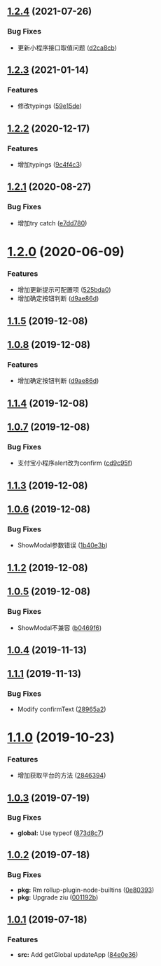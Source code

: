 ## [1.2.4](https://github.com/bugszhou/miniapp-utils/compare/v1.2.3...v1.2.4) (2021-07-26)


### Bug Fixes

* 更新小程序接口取值问题 ([d2ca8cb](https://github.com/bugszhou/miniapp-utils/commit/d2ca8cb62775fa1290c821a3a541c17f17e08ece))



## [1.2.3](https://github.com/bugszhou/miniapp-utils/compare/v1.2.2...v1.2.3) (2021-01-14)


### Features

* 修改typings ([59e15de](https://github.com/bugszhou/miniapp-utils/commit/59e15deedfa5942f1be340b61ad4fd462a67bb22))



## [1.2.2](https://github.com/bugszhou/miniapp-utils/compare/v1.2.1...v1.2.2) (2020-12-17)


### Features

* 增加typings ([9c4f4c3](https://github.com/bugszhou/miniapp-utils/commit/9c4f4c34d3fcd78e7b8b52c7afe0cd8cd4b61e56))



## [1.2.1](https://github.com/bugszhou/miniapp-utils/compare/v1.2.0...v1.2.1) (2020-08-27)


### Bug Fixes

* 增加try catch ([e7dd780](https://github.com/bugszhou/miniapp-utils/commit/e7dd780cb551835bc1a4ef66b7b1c5325e760f1c))



# [1.2.0](https://github.com/bugszhou/miniapp-utils/compare/v1.1.4...v1.2.0) (2020-06-09)


### Features

* 增加更新提示可配置项 ([525bda0](https://github.com/bugszhou/miniapp-utils/commit/525bda0cce3cc45e76e4b9f10e9c8f6be66b727e))
* 增加确定按钮判断 ([d9ae86d](https://github.com/bugszhou/miniapp-utils/commit/d9ae86d40716ec2228cbf52a6787689c21c754a2))



<a name="1.1.5"></a>
## [1.1.5](https://github.com/bugszhou/miniapp-utils/compare/v1.0.8...v1.1.5) (2019-12-08)



<a name="1.0.8"></a>
## [1.0.8](https://github.com/bugszhou/miniapp-utils/compare/v1.1.4...v1.0.8) (2019-12-08)


### Features

* 增加确定按钮判断 ([d9ae86d](https://github.com/bugszhou/miniapp-utils/commit/d9ae86d))



<a name="1.1.4"></a>
## [1.1.4](https://github.com/bugszhou/miniapp-utils/compare/v1.0.7...v1.1.4) (2019-12-08)



<a name="1.0.7"></a>
## [1.0.7](https://github.com/bugszhou/miniapp-utils/compare/v1.1.3...v1.0.7) (2019-12-08)


### Bug Fixes

* 支付宝小程序alert改为confirm ([cd9c95f](https://github.com/bugszhou/miniapp-utils/commit/cd9c95f))



<a name="1.1.3"></a>
## [1.1.3](https://github.com/bugszhou/miniapp-utils/compare/v1.0.6...v1.1.3) (2019-12-08)



<a name="1.0.6"></a>
## [1.0.6](https://github.com/bugszhou/miniapp-utils/compare/v1.1.2...v1.0.6) (2019-12-08)


### Bug Fixes

* ShowModal参数错误 ([1b40e3b](https://github.com/bugszhou/miniapp-utils/commit/1b40e3b))



<a name="1.1.2"></a>
## [1.1.2](https://github.com/bugszhou/miniapp-utils/compare/v1.0.5...v1.1.2) (2019-12-08)



<a name="1.0.5"></a>
## [1.0.5](https://github.com/bugszhou/miniapp-utils/compare/v1.0.4...v1.0.5) (2019-12-08)


### Bug Fixes

* ShowModal不兼容 ([b0469f6](https://github.com/bugszhou/miniapp-utils/commit/b0469f6))



<a name="1.0.4"></a>
## [1.0.4](https://github.com/bugszhou/miniapp-utils/compare/v1.1.1...v1.0.4) (2019-11-13)



<a name="1.1.1"></a>
## [1.1.1](https://github.com/bugszhou/miniapp-utils/compare/v1.1.0...v1.1.1) (2019-11-13)


### Bug Fixes

* Modify confirmText ([28965a2](https://github.com/bugszhou/miniapp-utils/commit/28965a2))



<a name="1.1.0"></a>
# [1.1.0](https://github.com/bugszhou/miniapp-utils/compare/v1.0.3...v1.1.0) (2019-10-23)


### Features

* 增加获取平台的方法 ([2846394](https://github.com/bugszhou/miniapp-utils/commit/2846394))



<a name="1.0.3"></a>
## [1.0.3](https://github.com/bugszhou/miniapp-utils/compare/v1.0.2...v1.0.3) (2019-07-19)


### Bug Fixes

* **global:** Use typeof ([873d8c7](https://github.com/bugszhou/miniapp-utils/commit/873d8c7))



<a name="1.0.2"></a>
## [1.0.2](https://github.com/bugszhou/miniapp-utils/compare/v1.0.1...v1.0.2) (2019-07-18)


### Bug Fixes

* **pkg:** Rm rollup-plugin-node-builtins ([0e80393](https://github.com/bugszhou/miniapp-utils/commit/0e80393))
* **pkg:** Upgrade ziu ([001192b](https://github.com/bugszhou/miniapp-utils/commit/001192b))



<a name="1.0.1"></a>
## [1.0.1](https://github.com/bugszhou/miniapp-utils/compare/84e0e36...v1.0.1) (2019-07-18)


### Features

* **src:** Add getGlobal updateApp ([84e0e36](https://github.com/bugszhou/miniapp-utils/commit/84e0e36))



